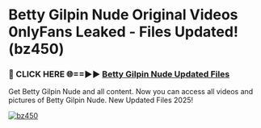 # Betty Gilpin Nude Original Videos 0nlyFans Leaked - Files Updated! (bz450)

<h3>🔴 CLICK HERE 🌐==►► <a href="https://tinyurl.com/yrmya6cz" rel="nofollow">Betty Gilpin Nude Updated Files</a></h3>

Get Betty Gilpin Nude and all content. Now you can access all videos and pictures of Betty Gilpin Nude. New Updated Files 2025!

[![bz450](https://i.imgur.com/FMdXYCs.gif)](https://tinyurl.com/yrmya6cz)
